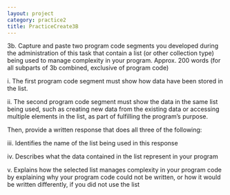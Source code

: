 ```yaml
---
layout: project
category: practice2
title: PracticeCreate3B
---
```



3b. Capture and paste two program code segments you developed during the administration of this task that contain a list (or other collection type) being used to manage complexity in your program. Approx. 200 words (for all subparts of 3b combined, exclusive of program code)

i. The first program code segment must show how data have been stored in the list.

ii. The second program code segment must show the data in the same list being used, such as creating new data from the existing data or accessing multiple elements in the list, as part of fulfilling the program’s purpose.

Then, provide a written response that does all three of the following:

iii. Identifies the name of the list being used in this response

iv. Describes what the data contained in the list represent in your program

v. Explains how the selected list manages complexity in your program code by explaining why your program code could not be written, or how it would be written differently, if you did not use the list
